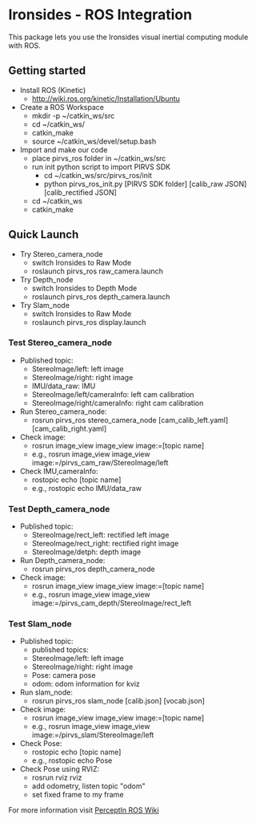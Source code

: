 # Ironsides - ROS Integration

This package lets you use the Ironsides visual inertial computing module with ROS.

## Getting started

- Install ROS (Kinetic)
    - http://wiki.ros.org/kinetic/Installation/Ubuntu
- Create a ROS Workspace
    - mkdir -p ~/catkin_ws/src
    - cd ~/catkin_ws/
    - catkin_make
    - source ~/catkin_ws/devel/setup.bash
- Import and make our code
    - place pirvs_ros folder in ~/catkin_ws/src
    - run init python script to import PIRVS SDK
        - cd ~/catkin_ws/src/pirvs_ros/init
        - python pirvs_ros_init.py [PIRVS SDK folder] [calib_raw JSON] [calib_rectified JSON]
    - cd ~/catkin_ws
    - catkin_make
    
## Quick Launch
- Try Stereo_camera_node
    - switch Ironsides to Raw Mode
    - roslaunch pirvs_ros raw_camera.launch
- Try Depth_node
    - switch Ironsides to Depth Mode
    - roslaunch pirvs_ros depth_camera.launch
- Try Slam_node
    - switch Ironsides to Raw Mode
    - roslaunch pirvs_ros display.launch
    
### Test Stereo_camera_node
- Published topic:
    - StereoImage/left: left image
    - StereoImage/right: right image
    - IMU/data_raw: IMU
    - StereoImage/left/cameraInfo: left cam calibration
    - StereoImage/right/cameraInfo: right cam calibration
- Run Stereo_camera_node:
    - rosrun pirvs_ros stereo_camera_node [cam_calib_left.yaml] [cam_calib_right.yaml]
- Check image:
    - rosrun image_view image_view image:=[topic name]
    - e.g., rosrun image_view image_view image:=/pirvs_cam_raw/StereoImage/left
- Check IMU,cameraInfo:
    - rostopic echo [topic name]
    - e.g., rostopic echo IMU/data_raw
    
### Test Depth_camera_node
- Published topic:
    - StereoImage/rect_left: rectified left image
    - StereoImage/rect_right: rectified right image
    - StereoImage/detph: depth image
- Run Depth_camera_node:
    - rosrun pirvs_ros depth_camera_node 
- Check image:
    - rosrun image_view image_view image:=[topic name]
    - e.g., rosrun image_view image_view image:=/pirvs_cam_depth/StereoImage/rect_left
      
### Test Slam_node
- Published topic:
    - published topics:
    - StereoImage/left: left image
    - StereoImage/right: right image
    - Pose: camera pose
    - odom: odom information for kviz
- Run slam_node:
    - rosrun pirvs_ros slam_node [calib.json] [vocab.json] 
- Check image:
    - rosrun image_view image_view image:=[topic name]
    - e.g., rosrun image_view image_view image:=/pirvs_slam/StereoImage/left
- Check Pose:
    - rostopic echo [topic name]
    - e.g., rostopic echo Pose
- Check Pose using RVIZ:
    - rosrun rviz rviz
    - add odometry, listen topic "odom"
    - set fixed frame to my frame

For more information visit [PerceptIn ROS Wiki](https://wiki.ros.org/perceptin)
